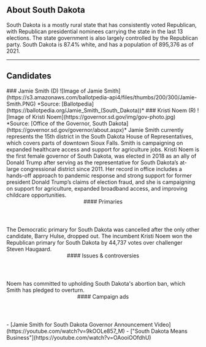 ## About South Dakota
South Dakota is a mostly rural state that has consistently voted Republican,
with Republican presidential nominees carrying the state in the last 13
elections. The state government is also largely controlled by the Republican
party. South Dakota is 87.4% white, and has a population of 895,376 as of 2021.

---

## Candidates

<Grid>
  <Box>
    ### Jamie Smith (D)
    <!--This is the best I could do - Kenny-->
    ![Image of Jamie Smith](https://s3.amazonaws.com/ballotpedia-api4/files/thumbs/200/300/Jamie-Smith.PNG)
    <!--I might be having the "wikimedia link in a markdown document" problem
    here, double check in your markdown parser - Kenny-->
    *Source: [Ballotpedia](https://ballotpedia.org/Jamie_Smith_(South_Dakota))*
  </Box>
  <Box>
    ### Kristi Noem (R)
    ![Image of Kristi Noem](https://governor.sd.gov/img/gov-photo.jpg)
    *Source: [Office of the Governor, South Dakota](https://governor.sd.gov/governor/about.aspx)*
  </Box>

  <Box>
    Jamie Smith currently represents the 15th district in the South Dakota House
    of Representatives, which covers parts of downtown Sioux Falls. Smith is
    campaigning on expanded healthcare access and support for agriculture jobs.
  </Box>
  <Box>
    Kristi Noem is the first female governor of South Dakota, was elected in
    2018 as an ally of Donald Trump after serving as the representative for
    South Dakota’s at-large congressional district since 2011. Her record in
    office includes a hands-off approach to pandemic response and strong support
    for former president Donald Trump’s claims of election fraud, and she is
    campaigning on support for agriculture, expanded broadband access, and
    improving childcare opportunities.
  </Box>

  <Header>
    #### Primaries
  </Header>
  <Box>
    The Democratic primary for South Dakota was cancelled after the only other
    candidate, Barry Hulse, dropped out.
  </Box>
  <Box>
    The incumbent Kristi Noem won the Republican primary for South Dakota by
    44,737 votes over challenger Steven Haugaard.
  </Box>

  <Header>
    #### Issues & controversies
  </Header>

  <WideBox>
    Noem has committed to upholding South Dakota's abortion ban, which Smith has
    pledged to overturn.
  </WideBox>
 
  <Header>
    #### Campaign ads
  </Header>
  <Box>
    - [Jamie Smith for South Dakota Governor Announcement Video](https://youtube.com/watch?v=9kOOLe857_M)
  </Box>
  <Box>
    - ["South Dakota Means Business"](https://youtube.com/watch?v=OAooiOOfdhU)
  </Box>
</Grid>

